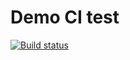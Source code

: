 # Demo CI test

[![Build status](https://ci.appveyor.com/api/projects/status/0goxvdwubui3cxgi?svg=true)](https://ci.appveyor.com/project/Greenessa/advansedjs-hw-test-3)